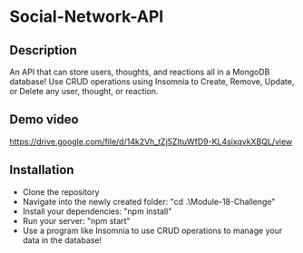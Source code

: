 # Social-Network-API

## Description
An API that can store users, thoughts, and reactions all in a MongoDB database! Use CRUD operations using Insomnia to Create, Remove, Update, or Delete any user, thought, or reaction.

## Demo video
https://drive.google.com/file/d/14k2Vh_tZj5ZItuWfD9-KL4sixqvkXBQL/view

## Installation
- Clone the repository
- Navigate into the newly created folder: "cd .\Module-18-Challenge\"
- Install your dependencies: "npm install"
- Run your server: "npm start"
- Use a program like Insomnia to use CRUD operations to manage your data in the database!
